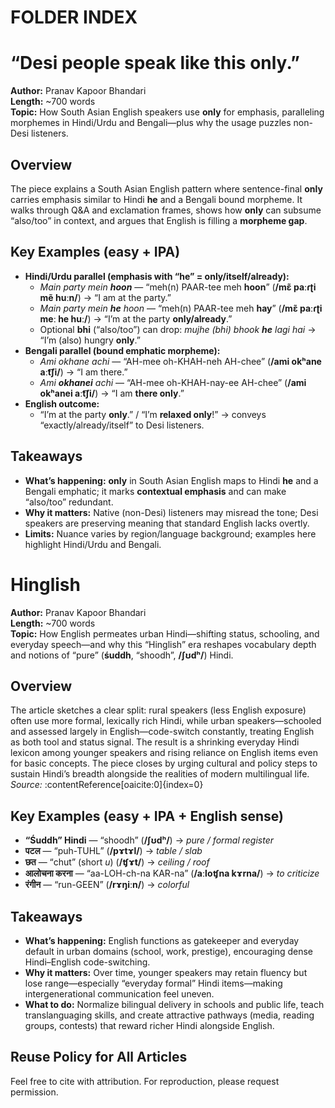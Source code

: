 # FOLDER INDEX

# “Desi people speak like this only.”

**Author:** Pranav Kapoor Bhandari  
**Length:** ~700 words  
**Topic:** How South Asian English speakers use **only** for emphasis, paralleling morphemes in Hindi/Urdu and Bengali—plus why the usage puzzles non-Desi listeners.

## Overview
The piece explains a South Asian English pattern where sentence-final **only** carries emphasis similar to Hindi **he** and a Bengali bound morpheme. It walks through Q&A and exclamation frames, shows how **only** can subsume “also/too” in context, and argues that English is filling a **morpheme gap**.

## Key Examples (easy + IPA)
- **Hindi/Urdu parallel (emphasis with “he” = only/itself/already):**  
  - *Main party mein **hoon*** — “meh(n) PAAR-tee meh **hoon**” (**/mɛ̃ paːɾʈi mẽ huːn/**) → “I am at the party.”  
  - *Main party mein **he** hoon* — “meh(n) PAAR-tee meh **hay**” (**/mɛ̃ paːɾʈi meː **he** huː/**) → “I’m at the party **only/already**.”  
  - Optional **bhi** (“also/too”) can drop: *mujhe (bhi) bhook **he** lagi hai* → “I’m (also) hungry **only**.”  
- **Bengali parallel (bound emphatic morpheme):**  
  - *Ami okhane achi* — “AH-mee oh-KHAH-neh AH-chee” (**/ami okʰane aːt͡ʃi/**) → “I am there.”  
  - *Ami **okhanei** achi* — “AH-mee oh-KHAH-nay-ee AH-chee” (**/ami okʰanei aːt͡ʃi/**) → “I am **there only**.”  
- **English outcome:**  
  - “I’m at the party **only**.” / “I’m **relaxed only**!” → conveys “exactly/already/itself” to Desi listeners.

## Takeaways
- **What’s happening:** **only** in South Asian English maps to Hindi **he** and a Bengali emphatic; it marks **contextual emphasis** and can make “also/too” redundant.  
- **Why it matters:** Native (non-Desi) listeners may misread the tone; Desi speakers are preserving meaning that standard English lacks overtly.  
- **Limits:** Nuance varies by region/language background; examples here highlight Hindi/Urdu and Bengali.

# Hinglish

**Author:** Pranav Kapoor Bhandari  
**Length:** ~700 words  
**Topic:** How English permeates urban Hindi—shifting status, schooling, and everyday speech—and why this “Hinglish” era reshapes vocabulary depth and notions of “pure” (**śuddh**, “shoodh”, **/ʃʊdʰ/**) Hindi.

## Overview
The article sketches a clear split: rural speakers (less English exposure) often use more formal, lexically rich Hindi, while urban speakers—schooled and assessed largely in English—code-switch constantly, treating English as both tool and status signal. The result is a shrinking everyday Hindi lexicon among younger speakers and rising reliance on English items even for basic concepts. The piece closes by urging cultural and policy steps to sustain Hindi’s breadth alongside the realities of modern multilingual life.  
*Source:* :contentReference[oaicite:0]{index=0}

## Key Examples (easy + IPA + English sense)
- **“Śuddh” Hindi** — “shoodh” (**/ʃʊdʰ/**) → *pure / formal register*  
- **पटल** — “puh-TUHL” (**/pɤtɤl/**) → *table / slab*  
- **छत** — “chut” (short *u*) (**/ʧɤt/**) → *ceiling / roof*  
- **आलोचना करना** — “aa-LOH-ch-na KAR-na” (**/aːloʧna kɤrna/**) → *to criticize*  
- **रंगीन** — “run-GEEN” (**/rɤŋiːn/**) → *colorful*

## Takeaways
- **What’s happening:** English functions as gatekeeper and everyday default in urban domains (school, work, prestige), encouraging dense Hindi–English code-switching.  
- **Why it matters:** Over time, younger speakers may retain fluency but lose range—especially “everyday formal” Hindi items—making intergenerational communication feel uneven.  
- **What to do:** Normalize bilingual delivery in schools and public life, teach translanguaging skills, and create attractive pathways (media, reading groups, contests) that reward richer Hindi alongside English.

## Reuse Policy for All Articles
Feel free to cite with attribution. For reproduction, please request permission.


